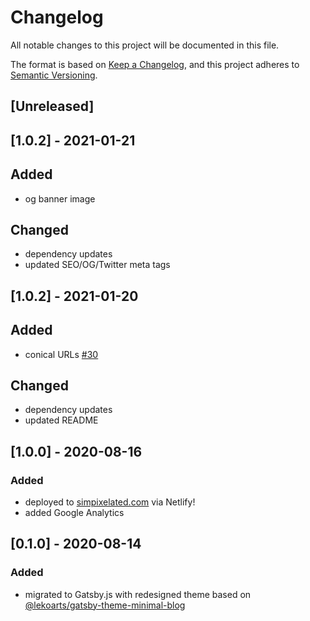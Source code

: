# Changelog

All notable changes to this project will be documented in this file.

The format is based on [Keep a Changelog](https://keepachangelog.com/en/1.0.0/),
and this project adheres to [Semantic Versioning](https://semver.org/spec/v2.0.0.html).

## [Unreleased]

## [1.0.2] - 2021-01-21

## Added

- og banner image

## Changed

- dependency updates
- updated SEO/OG/Twitter meta tags

## [1.0.2] - 2021-01-20

## Added

- conical URLs [#30](https://github.com/simpixelated/simpixelated.com/pull/30)

## Changed

- dependency updates
- updated README

## [1.0.0] - 2020-08-16

### Added

- deployed to [simpixelated.com](http://simpixelated.com) via Netlify!
- added Google Analytics

## [0.1.0] - 2020-08-14

### Added

- migrated to Gatsby.js with redesigned theme based on [@lekoarts/gatsby-theme-minimal-blog](https://github.com/LekoArts/gatsby-themes/tree/master/themes/gatsby-theme-minimal-blog)
